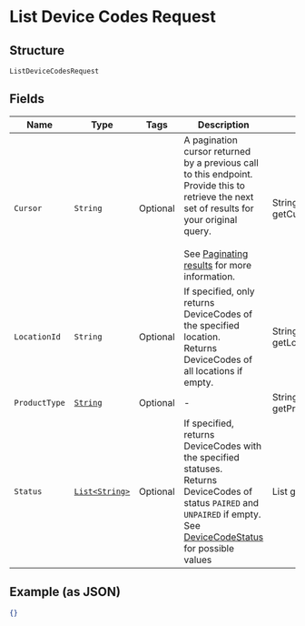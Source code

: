 
# List Device Codes Request

## Structure

`ListDeviceCodesRequest`

## Fields

| Name | Type | Tags | Description | Getter |
|  --- | --- | --- | --- | --- |
| `Cursor` | `String` | Optional | A pagination cursor returned by a previous call to this endpoint.<br>Provide this to retrieve the next set of results for your original query.<br><br>See [Paginating results](https://developer.squareup.com/docs/working-with-apis/pagination) for more information. | String getCursor() |
| `LocationId` | `String` | Optional | If specified, only returns DeviceCodes of the specified location.<br>Returns DeviceCodes of all locations if empty. | String getLocationId() |
| `ProductType` | [`String`](/doc/models/product-type.md) | Optional | - | String getProductType() |
| `Status` | [`List<String>`](/doc/models/device-code-status.md) | Optional | If specified, returns DeviceCodes with the specified statuses.<br>Returns DeviceCodes of status `PAIRED` and `UNPAIRED` if empty.<br>See [DeviceCodeStatus](#type-devicecodestatus) for possible values | List<String> getStatus() |

## Example (as JSON)

```json
{}
```

